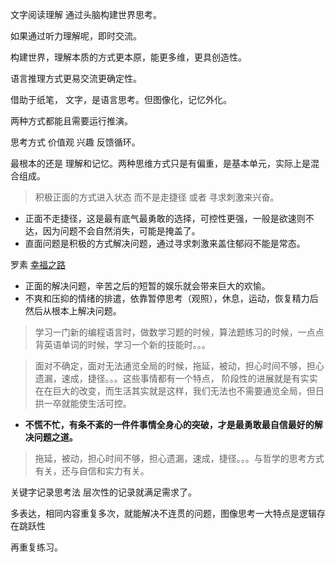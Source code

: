 文字阅读理解 通过头脑构建世界思考。

如果通过听力理解呢，即时交流。

构建世界，理解本质的方式更本原，能更多维，更具创造性。

语言推理方式更易交流更确定性。

借助于纸笔， 文字，是语言思考。但图像化，记忆外化。

两种方式都能且需要运行推演。

思考方式 价值观 兴趣  反馈循环。

最根本的还是 理解和记忆。两种思维方式只是有偏重，是基本单元，实际上是混合组成。

> 积极正面的方式进入状态 而不是走捷径  或者 寻求刺激来兴奋。

+ 正面不走捷径，这是最有底气最勇敢的选择，可控性更强，一般是欲速则不达，因为问题不会自然消失，可能是掩盖了。
+ 直面问题是积极的方式解决问题，通过寻求刺激来盖住郁闷不能是常态。


罗素 [幸福之路](http://www.kanunu8.com/book3/8201/)

   + 正面的解决问题，辛苦之后的短暂的娱乐就会带来巨大的欢愉。
   + 不爽和压抑的情绪的排遣，依靠暂停思考（观照），休息，运动，恢复精力后然后从根本上解决问题。

>学习一门新的编程语言时，做数学习题的时候，算法题练习的时候，一点点背英语单词的时候，学习一个新的技能时。。。

>面对不确定，面对无法通览全局的时候，拖延，被动，担心时间不够，担心遗漏，速成，捷径。。。这些事情都有一个特点，
阶段性的进展就是有实实在在巨大的改变，而生活其实就是这样，我们无法也不需要通览全局，但日拱一卒就能使生活可控。

+ **不慌不忙，有条不紊的一件件事情全身心的突破，才是最勇敢最自信最好的解决问题之道。**

>拖延，被动，担心时间不够，担心遗漏，速成，捷径。。。与哲学的思考方式有关，还与自信和实力有关。

关键字记录思考法  层次性的记录就满足需求了。

多表达，相同内容重复多次，就能解决不连贯的问题，图像思考一大特点是逻辑存在跳跃性

再重复练习。
